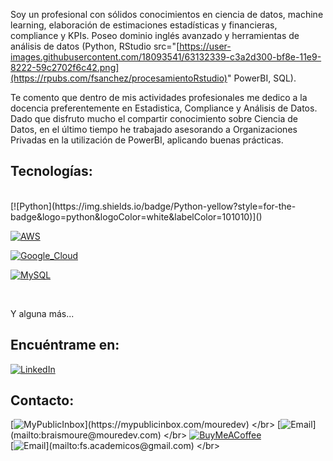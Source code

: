 Soy un profesional con sólidos conocimientos en ciencia de datos, machine learning, elaboración de estimaciones estadísticas y financieras, compliance y KPIs. Poseo dominio inglés avanzado y herramientas de análisis de datos (Python, RStudio src="[https://user-images.githubusercontent.com/18093541/63132339-c3a2d300-bf8e-11e9-8222-59c2702f6c42.png](https://rpubs.com/fsanchez/procesamientoRstudio)" PowerBI, SQL).

Te comento que dentro de mis actividades profesionales me dedico a la docencia preferentemente en Estadistica, Compliance y Análisis de Datos. Dado que disfruto mucho el compartir conocimiento sobre Ciencia de Datos, en el último tiempo he trabajado asesorando a Organizaciones Privadas en la utilización de PowerBI, aplicando buenas prácticas.


## Tecnologías:

</br>
[![Python](https://img.shields.io/badge/Python-yellow?style=for-the-badge&logo=python&logoColor=white&labelColor=101010)]()

[![AWS](https://img.shields.io/badge/AWS-232F3E?style=for-the-badge&logo=amazon-aws&logoColor=white&labelColor=101010)]()

[![Google_Cloud](https://img.shields.io/badge/Google_Cloud-4285F4?style=for-the-badge&logo=googlecloud&logoColor=white&labelColor=101010)]()
</br>

[![MySQL](https://img.shields.io/badge/MySQL-4479A1?style=for-the-badge&logo=mysql&logoColor=white&labelColor=101010)]()

</br>

Y alguna más...

## Encuéntrame en:

[![LinkedIn](https://img.shields.io/badge/LinkedIn-Freddy_Sanchez-0077B5?style=for-the-badge&logo=linkedin&logoColor=white&labelColor=101010)](https://www.linkedin.com/in/freddy-sanchez-vallejos/) 



## Contacto:

[![MyPublicInbox](https://img.shields.io/badge/MyPublicInbox-MENSAJE+CAFÉ_(RESPUESTA_RÁPIDA)_Gracias!-orange?style=for-the-badge&logo=Microsoft+Outlook&logoColor=white&labelColor=101010)](https://mypublicinbox.com/mouredev)
</br>
[![Email](https://img.shields.io/badge/braismoure@mouredev.com-email_personal_(respuesta_lenta)-D14836?style=for-the-badge&logo=gmail&logoColor=white&labelColor=101010)](mailto:braismoure@mouredev.com)
</br>
[![BuyMeACoffee](https://img.shields.io/badge/Buy_Me_A_Coffee-apoya_mi_trabajo-FFDD00?style=for-the-badge&logo=buy-me-a-coffee&logoColor=white&labelColor=101010)](https://www.buymeacoffee.com/mouredev)
</br>
[![Email](https://img.shields.io/badge/braismoure@mouredev.com-email_personal_(respuesta_rápida)-D14836?style=for-the-badge&logo=gmail&logoColor=white&labelColor=101010)](mailto:fs.academicos@gmail.com)
</br>
